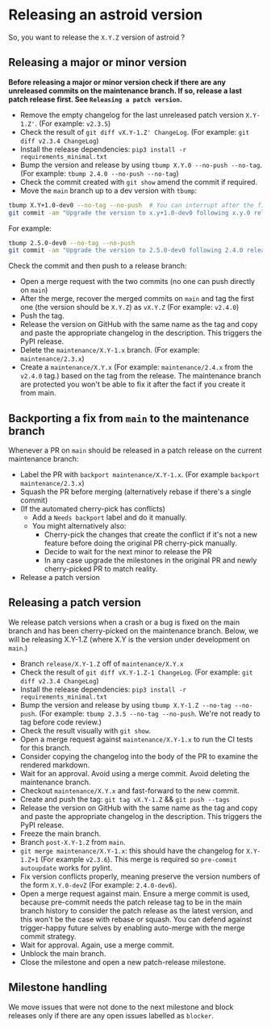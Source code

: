# Releasing an astroid version

So, you want to release the `X.Y.Z` version of astroid ?

## Releasing a major or minor version

**Before releasing a major or minor version check if there are any unreleased commits on
the maintenance branch. If so, release a last patch release first. See
`Releasing a patch version`.**

- Remove the empty changelog for the last unreleased patch version `X.Y-1.Z'`. (For
  example: `v2.3.5`)
- Check the result of `git diff vX.Y-1.Z' ChangeLog`. (For example:
  `git diff v2.3.4 ChangeLog`)
- Install the release dependencies: `pip3 install -r requirements_minimal.txt`
- Bump the version and release by using `tbump X.Y.0 --no-push --no-tag`. (For example:
  `tbump 2.4.0 --no-push --no-tag`)
- Check the commit created with `git show` amend the commit if required.
- Move the `main` branch up to a dev version with `tbump`:

```bash
tbump X.Y+1.0-dev0 --no-tag --no-push  # You can interrupt after the first step
git commit -am "Upgrade the version to x.y+1.0-dev0 following x.y.0 release"
```

For example:

```bash
tbump 2.5.0-dev0 --no-tag --no-push
git commit -am "Upgrade the version to 2.5.0-dev0 following 2.4.0 release"
```

Check the commit and then push to a release branch:

- Open a merge request with the two commits (no one can push directly on `main`)
- After the merge, recover the merged commits on `main` and tag the first one (the
  version should be `X.Y.Z`) as `vX.Y.Z` (For example: `v2.4.0`)
- Push the tag.
- Release the version on GitHub with the same name as the tag and copy and paste the
  appropriate changelog in the description. This triggers the PyPI release.
- Delete the `maintenance/X.Y-1.x` branch. (For example: `maintenance/2.3.x`)
- Create a `maintenance/X.Y.x` (For example: `maintenance/2.4.x` from the `v2.4.0` tag.)
  based on the tag from the release. The maintenance branch are protected you won't be
  able to fix it after the fact if you create it from main.

## Backporting a fix from `main` to the maintenance branch

Whenever a PR on `main` should be released in a patch release on the current maintenance
branch:

- Label the PR with `backport maintenance/X.Y-1.x`. (For example
  `backport maintenance/2.3.x`)
- Squash the PR before merging (alternatively rebase if there's a single commit)
- (If the automated cherry-pick has conflicts)
  - Add a `Needs backport` label and do it manually.
  - You might alternatively also:
    - Cherry-pick the changes that create the conflict if it's not a new feature before
      doing the original PR cherry-pick manually.
    - Decide to wait for the next minor to release the PR
    - In any case upgrade the milestones in the original PR and newly cherry-picked PR
      to match reality.
- Release a patch version

## Releasing a patch version

We release patch versions when a crash or a bug is fixed on the main branch and has been
cherry-picked on the maintenance branch. Below, we will be releasing X.Y-1.Z (where X.Y
is the version under development on `main`.)

- Branch `release/X.Y-1.Z` off of `maintenance/X.Y.x`
- Check the result of `git diff vX.Y-1.Z-1 ChangeLog`. (For example:
  `git diff v2.3.4 ChangeLog`)
- Install the release dependencies: `pip3 install -r requirements_minimal.txt`
- Bump the version and release by using `tbump X.Y-1.Z --no-tag --no-push`. (For
  example: `tbump 2.3.5 --no-tag --no-push`. We're not ready to tag before code review.)
- Check the result visually with `git show`.
- Open a merge request against `maintenance/X.Y-1.x` to run the CI tests for this
  branch.
- Consider copying the changelog into the body of the PR to examine the rendered
  markdown.
- Wait for an approval. Avoid using a merge commit. Avoid deleting the maintenance
  branch.
- Checkout `maintenance/X.Y.x` and fast-forward to the new commit.
- Create and push the tag: `git tag vX.Y-1.Z` && `git push --tags`
- Release the version on GitHub with the same name as the tag and copy and paste the
  appropriate changelog in the description. This triggers the PyPI release.
- Freeze the main branch.
- Branch `post-X.Y-1.Z` from `main`.
- `git merge maintenance/X.Y-1.x`: this should have the changelog for `X.Y-1.Z+1` (For
  example `v2.3.6`). This merge is required so `pre-commit autoupdate` works for pylint.
- Fix version conflicts properly, meaning preserve the version numbers of the form
  `X.Y.0-devZ` (For example: `2.4.0-dev6`).
- Open a merge request against main. Ensure a merge commit is used, because pre-commit
  needs the patch release tag to be in the main branch history to consider the patch
  release as the latest version, and this won't be the case with rebase or squash. You
  can defend against trigger-happy future selves by enabling auto-merge with the merge
  commit strategy.
- Wait for approval. Again, use a merge commit.
- Unblock the main branch.
- Close the milestone and open a new patch-release milestone.

## Milestone handling

We move issues that were not done to the next milestone and block releases only if there
are any open issues labelled as `blocker`.

